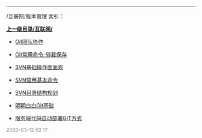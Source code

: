 
----

/互联网/版本管理 索引：


**[上一级目录/互联网/](/互联网/)**

- [Git团队协作](/互联网/版本管理/Git团队协作)

- [Git常用命令-转载保存](/互联网/版本管理/Git常用命令-转载保存)

- [SVN基础操作面面观](/互联网/版本管理/SVN基础操作面面观)

- [SVN常用基本命令](/互联网/版本管理/SVN常用基本命令)

- [SVN目录结构规划](/互联网/版本管理/SVN目录结构规划)

- [明明白白Git基础](/互联网/版本管理/明明白白Git基础)

- [服务端代码自动部署GIT方式](/互联网/版本管理/服务端代码自动部署GIT方式)


<font size=2 color='grey'> 2020-03-12 02:17 </font>